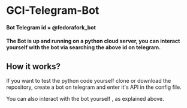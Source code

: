 # GCI-Telegram-Bot
#### Bot Telegram id = @fedorafork_bot
#### The Bot is up and running on a python cloud server, you can interact yourself with the bot via searching the above id on telegram.
## How it works?
If you want to test the python code yourself clone or download the repository, create a bot on telegram and enter it's API in the config file.

You can also interact with the bot yourself , as explained above.



